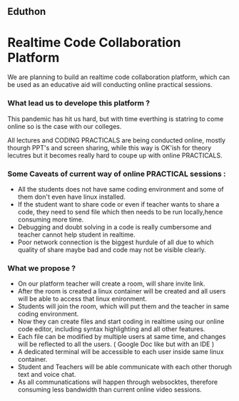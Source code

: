 ## Eduthon
# Realtime Code Collaboration Platform

We are planning to build an realtime code collaboration platform, which can be used as an educative aid will conducting online practical sessions.

### What lead us to develope this platform ?

This pandemic has hit us hard, but with time everthing is statring to come online so is the case with our colleges.

All lectures and CODING PRACTICALS are being conducted online, mostly thourgh PPT's and screen sharing,
while this way is OK'ish for theory lecutres but it becomes really hard to coupe up with online PRACTICALS.

### Some Caveats of current way of online PRACTICAL sessions :
  * All the students does not have same coding environment and some of them don't even have linux installed. 
  * If the student want to share code or even if teacher wants to share a code, they need to send file which then needs to be run locally,hence consuming more time.
  * Debugging and doubt solving in a code is really cumbersome and teacher cannot help student in realtime.
  * Poor network connection is the biggest hurdule of all due to which quality of share maybe bad and code may not be visible clearly.
  
### What we propose ? 
  * On our platform teacher will create a room, will share invite link.
  * After the room is created a linux container will be created and all users will be able to access that linux enironment.
  * Students will join the room, which will put them and the teacher in same coding environment.
  * Now they can create files and start coding in realtime using our online code editor, including syntax highlighting and all other features.
  * Each file can be modified by multiple users at same time, and changes will be reflected to all the users. ( Google Doc like but with an IDE )
  * A dedicated terminal will be accessible to each user inside same linux container.
  * Student and Teachers will be able communicate with each other thorugh text and voice chat.
  * As all communatications will happen through websocktes, therefore consuming less bandwidth than current online video sessions. 
  



 
